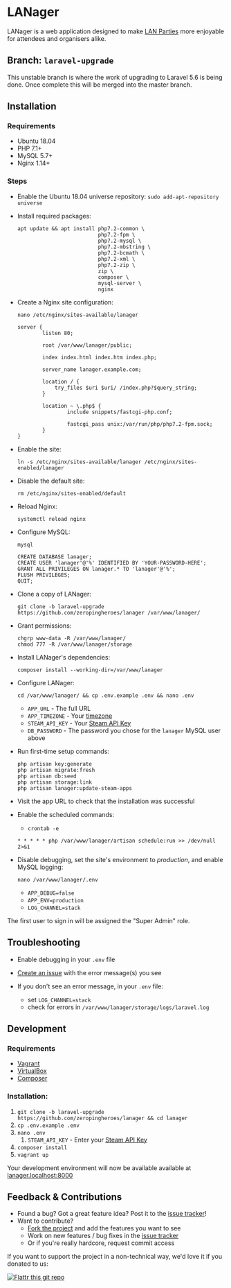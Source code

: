 LANager
=======

LANager is a web application designed to make [LAN Parties](https://en.wikipedia.org/wiki/Lan_party)
more enjoyable for attendees and organisers alike.

## Branch: `laravel-upgrade`

This unstable branch is where the work of upgrading to Laravel 5.6 is being done. Once complete this will be merged into the master branch.

## Installation

### Requirements
 - Ubuntu 18.04
 - PHP 7.1+
 - MySQL 5.7+
 - Nginx 1.14+

### Steps

- Enable the Ubuntu 18.04 universe repository: `sudo add-apt-repository universe`

- Install required packages:

    ```
    apt update && apt install php7.2-common \
                              php7.2-fpm \
                              php7.2-mysql \
                              php7.2-mbstring \
                              php7.2-bcmath \
                              php7.2-xml \
                              php7.2-zip \
                              zip \
                              composer \
                              mysql-server \
                              nginx

    ```

- Create a Nginx site configuration:

    `nano /etc/nginx/sites-available/lanager`
    
    ```
    server {
            listen 80;
    
            root /var/www/lanager/public;
    
            index index.html index.htm index.php;
    
            server_name lanager.example.com;
    
            location / {
                try_files $uri $uri/ /index.php?$query_string;
            }
    
            location ~ \.php$ {
                    include snippets/fastcgi-php.conf;
    
                    fastcgi_pass unix:/var/run/php/php7.2-fpm.sock;
            }
    }
    ```
- Enable the site:

    `ln -s /etc/nginx/sites-available/lanager /etc/nginx/sites-enabled/lanager`

- Disable the default site:

    `rm /etc/nginx/sites-enabled/default`

- Reload Nginx:

    `systemctl reload nginx`
    
- Configure MySQL:

    `mysql`
    
    ```
    CREATE DATABASE lanager;
    CREATE USER 'lanager'@'%' IDENTIFIED BY 'YOUR-PASSWORD-HERE';
    GRANT ALL PRIVILEGES ON lanager.* TO 'lanager'@'%';
    FLUSH PRIVILEGES;
    QUIT;
    ```

- Clone a copy of LANager:

    `git clone -b laravel-upgrade https://github.com/zeropingheroes/lanager /var/www/lanager/` 

- Grant permissions:

    ```
    chgrp www-data -R /var/www/lanager/
    chmod 777 -R /var/www/lanager/storage
    ```

- Install LANager's dependencies:

    `composer install --working-dir=/var/www/lanager`

- Configure LANager:
    
    `cd /var/www/lanager/ && cp .env.example .env && nano .env`
    
    - `APP_URL` - The full URL
    - `APP_TIMEZONE` - Your [timezone](https://en.wikipedia.org/wiki/List_of_tz_database_time_zones#List)
    - `STEAM_API_KEY` - Your [Steam API Key](http://steamcommunity.com/dev/apikey)
    - `DB_PASSWORD` - The password you chose for the `lanager` MySQL user above

- Run first-time setup commands:

    ```
    php artisan key:generate
    php artisan migrate:fresh
    php artisan db:seed
    php artisan storage:link
    php artisan lanager:update-steam-apps
    ```

- Visit the app URL to check that the installation was successful

- Enable the scheduled commands:

    - `crontab -e`

    ```
    * * * * * php /var/www/lanager/artisan schedule:run >> /dev/null 2>&1
    ```

- Disable debugging, set the site's environment to *production*, and enable MySQL logging:

    `nano /var/www/lanager/.env`

    - `APP_DEBUG=false`
    - `APP_ENV=production`
    - `LOG_CHANNEL=stack`

The first user to sign in will be assigned the "Super Admin" role.
    
## Troubleshooting

- Enable debugging in your `.env` file

- [Create an issue](https://github.com/zeropingheroes/lanager/issues) with the error message(s) you see

- If you don't see an error message, in your `.env` file:
    - set `LOG_CHANNEL=stack` 
    - check for errors in `/var/www/lanager/storage/logs/laravel.log`

## Development

### Requirements

- [Vagrant](https://www.vagrantup.com/downloads.html)
- [VirtualBox](https://www.virtualbox.org/wiki/Downloads)
- [Composer](https://getcomposer.org/)

### Installation:

1. `git clone -b laravel-upgrade https://github.com/zeropingheroes/lanager && cd lanager`
2. `cp .env.example .env`
3. `nano .env`
   1. `STEAM_API_KEY` - Enter your [Steam API Key](http://steamcommunity.com/dev/apikey)
4. `composer install`
5. `vagrant up`

Your development environment will now be available available at [lanager.localhost:8000](http://lanager.localhost:8000/)

## Feedback & Contributions

* Found a bug? Got a great feature idea? Post it to the [issue tracker](https://github.com/zeropingheroes/lanager/issues)!
* Want to contribute?
	* [Fork the project](https://github.com/zeropingheroes/lanager/fork) and add the features you want to see
	* Work on new features / bug fixes in the [issue tracker](https://github.com/zeropingheroes/lanager/issues)
	* Or if you're really hardcore, request commit access

If you want to support the project in a non-technical way, we'd love it if you donated to us:

[![Flattr this git repo](http://api.flattr.com/button/flattr-badge-large.png)](https://flattr.com/submit/auto?user_id=zeropingheroes&url=https%3A%2F%2Fgithub.com%2Fzeropingheroes%2Flanager)
